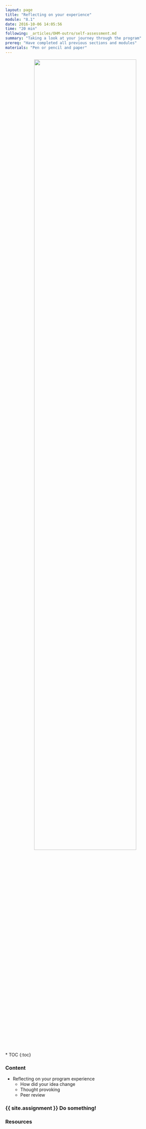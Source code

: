 ```yaml
---
layout: page
title: "Reflecting on your experience"
module: "8.1"
date: 2016-10-06 14:05:56
time: "20 min"
following: _articles/OHM-outro/self-assessment.md
summary: "Taking a look at your journey through the program"
prereq: "Have completed all previous sections and modules"
materials: "Pen or pencil and paper"
---
```

<p align="center">
<img src="https://raw.githubusercontent.com/ohwmakers/OHM-curriculum/gh-pages/img/work_in_progress_banner.svg" width="80%"/>
</p>
* TOC
{:toc}

### Content
- Reflecting on your program experience
  - How did your idea change
  - Thought provoking
  - Peer review

### {{ site.assignment }} Do something!

### Resources
